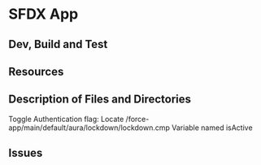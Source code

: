 # SFDX App

## Dev, Build and Test

## Resources

## Description of Files and Directories
Toggle Authentication flag: 
Locate /force-app/main/default/aura/lockdown/lockdown.cmp
Variable named isActive

## Issues
